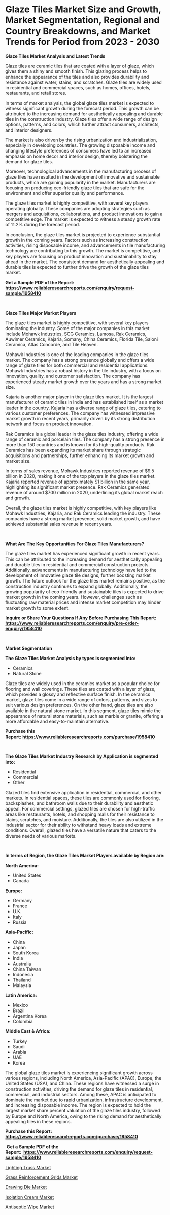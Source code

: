 <p><h1>Glaze Tiles Market Size and Growth, Market Segmentation, Regional and Country Breakdowns, and Market Trends for Period from 2023 -  2030</h1></p><p><strong>Glaze Tiles Market Analysis and Latest Trends</strong></p>
<p><p>Glaze tiles are ceramic tiles that are coated with a layer of glaze, which gives them a shiny and smooth finish. This glazing process helps to enhance the appearance of the tiles and also provides durability and resistance against water, stains, and scratches. Glaze tiles are widely used in residential and commercial spaces, such as homes, offices, hotels, restaurants, and retail stores.</p><p>In terms of market analysis, the global glaze tiles market is expected to witness significant growth during the forecast period. This growth can be attributed to the increasing demand for aesthetically appealing and durable tiles in the construction industry. Glaze tiles offer a wide range of design options, patterns, and colors, which further attract consumers, architects, and interior designers.</p><p>The market is also driven by the rising urbanization and industrialization, especially in developing countries. The growing disposable income and changing lifestyle preferences of consumers have led to an increased emphasis on home decor and interior design, thereby bolstering the demand for glaze tiles.</p><p>Moreover, technological advancements in the manufacturing process of glaze tiles have resulted in the development of innovative and sustainable products, which are gaining popularity in the market. Manufacturers are focusing on producing eco-friendly glaze tiles that are safe for the environment and offer superior quality and performance.</p><p>The glaze tiles market is highly competitive, with several key players operating globally. These companies are adopting strategies such as mergers and acquisitions, collaborations, and product innovations to gain a competitive edge. The market is expected to witness a steady growth rate of 11.2% during the forecast period.</p><p>In conclusion, the glaze tiles market is projected to experience substantial growth in the coming years. Factors such as increasing construction activities, rising disposable income, and advancements in tile manufacturing technology are contributing to this growth. The market is competitive, and key players are focusing on product innovation and sustainability to stay ahead in the market. The consistent demand for aesthetically appealing and durable tiles is expected to further drive the growth of the glaze tiles market.</p></p>
<p><strong>Get a Sample PDF of the Report:&nbsp; <a href="https://www.reliableresearchreports.com/enquiry/request-sample/1958410">https://www.reliableresearchreports.com/enquiry/request-sample/1958410</a></strong></p>
<p>&nbsp;</p>
<p><strong>Glaze Tiles Major Market Players</strong></p>
<p><p>The glaze tiles market is highly competitive, with several key players dominating the industry. Some of the major companies in this market include Mohawk Industries, SCG Ceramics, Lamosa, Rak Ceramics, Auwimer Ceramics, Kajaria, Somany, China Ceramics, Florida Tile, Saloni Ceramica, Atlas Concorde, and Tile Heaven. </p><p>Mohawk Industries is one of the leading companies in the glaze tiles market. The company has a strong presence globally and offers a wide range of glaze tiles for both commercial and residential applications. Mohawk Industries has a robust history in the tile industry, with a focus on innovation, quality, and customer satisfaction. The company has experienced steady market growth over the years and has a strong market size.</p><p>Kajaria is another major player in the glaze tiles market. It is the largest manufacturer of ceramic tiles in India and has established itself as a market leader in the country. Kajaria has a diverse range of glaze tiles, catering to various customer preferences. The company has witnessed impressive market growth in recent years, primarily driven by its strong distribution network and focus on product innovation.</p><p>Rak Ceramics is a global leader in the glaze tiles industry, offering a wide range of ceramic and porcelain tiles. The company has a strong presence in more than 150 countries and is known for its high-quality products. Rak Ceramics has been expanding its market share through strategic acquisitions and partnerships, further enhancing its market growth and market size.</p><p>In terms of sales revenue, Mohawk Industries reported revenue of $9.5 billion in 2020, making it one of the top players in the glaze tiles market. Kajaria reported revenue of approximately $1 billion in the same year, highlighting its significant market presence. Rak Ceramics generated revenue of around $700 million in 2020, underlining its global market reach and growth.</p><p>Overall, the glaze tiles market is highly competitive, with key players like Mohawk Industries, Kajaria, and Rak Ceramics leading the industry. These companies have a strong market presence, solid market growth, and have achieved substantial sales revenue in recent years.</p></p>
<p>&nbsp;</p>
<p><strong>What Are The Key Opportunities For Glaze Tiles Manufacturers?</strong></p>
<p><p>The glaze tiles market has experienced significant growth in recent years. This can be attributed to the increasing demand for aesthetically appealing and durable tiles in residential and commercial construction projects. Additionally, advancements in manufacturing technology have led to the development of innovative glaze tile designs, further boosting market growth. The future outlook for the glaze tiles market remains positive, as the construction industry continues to expand globally. Additionally, the growing popularity of eco-friendly and sustainable tiles is expected to drive market growth in the coming years. However, challenges such as fluctuating raw material prices and intense market competition may hinder market growth to some extent.</p></p>
<p><strong>Inquire or Share Your Questions If Any Before Purchasing This Report: <a href="https://www.reliableresearchreports.com/enquiry/pre-order-enquiry/1958410">https://www.reliableresearchreports.com/enquiry/pre-order-enquiry/1958410</a></strong></p>
<p>&nbsp;</p>
<p><strong>Market Segmentation</strong></p>
<p><strong>The Glaze Tiles Market Analysis by types is segmented into:</strong></p>
<p><ul><li>Ceramics</li><li>Natural Stone</li></ul></p>
<p><p>Glaze tiles are widely used in the ceramics market as a popular choice for flooring and wall coverings. These tiles are coated with a layer of glaze, which provides a glossy and reflective surface finish. In the ceramics market, glaze tiles come in a wide range of colors, patterns, and sizes to suit various design preferences. On the other hand, glaze tiles are also available in the natural stone market. In this segment, glaze tiles mimic the appearance of natural stone materials, such as marble or granite, offering a more affordable and easy-to-maintain alternative.</p></p>
<p><strong>Purchase this Report:&nbsp;<a href="https://www.reliableresearchreports.com/purchase/1958410">https://www.reliableresearchreports.com/purchase/1958410</a></strong></p>
<p>&nbsp;</p>
<p><strong>The Glaze Tiles Market Industry Research by Application is segmented into:</strong></p>
<p><ul><li>Residential</li><li>Commercial</li><li>Other</li></ul></p>
<p><p>Glazed tiles find extensive application in residential, commercial, and other markets. In residential spaces, these tiles are commonly used for flooring, backsplashes, and bathroom walls due to their durability and aesthetic appeal. For commercial settings, glazed tiles are chosen for high-traffic areas like restaurants, hotels, and shopping malls for their resistance to stains, scratches, and moisture. Additionally, the tiles are also utilized in the industrial sector for their ability to withstand heavy loads and extreme conditions. Overall, glazed tiles have a versatile nature that caters to the diverse needs of various markets.</p></p>
<p>&nbsp;</p>
<p><strong>In terms of Region, the Glaze Tiles Market Players available by Region are:</strong></p>
<p>
    <p> <strong> North America: </strong>
        <ul>
            <li>United States</li>
            <li>Canada</li>
        </ul>
        </p> 
    <p> <strong> Europe: </strong>
        <ul>
            <li>Germany</li>
            <li>France</li>
            <li>U.K.</li>
            <li>Italy</li>
            <li>Russia</li>
        </ul>
        </p> 
    <p> <strong> Asia-Pacific: </strong>
        <ul>
            <li>China</li>
            <li>Japan</li>
            <li>South Korea</li>
            <li>India</li>
            <li>Australia</li>
            <li>China Taiwan</li>
            <li>Indonesia</li>
            <li>Thailand</li>
            <li>Malaysia</li>
        </ul>
        </p> 
    <p> <strong> Latin America: </strong>
        <ul>
            <li>Mexico</li>
            <li>Brazil</li>
            <li>Argentina Korea</li>
            <li>Colombia</li>
        </ul>
        </p> 
    <p> <strong> Middle East & Africa: </strong>
        <ul>
            <li>Turkey</li>
            <li>Saudi</li>
            <li>Arabia</li>
            <li>UAE</li>
            <li>Korea</li>
        </ul>
    </p>
    </p>
<p><p>The global glaze tiles market is experiencing significant growth across various regions, including North America, Asia-Pacific (APAC), Europe, the United States (USA), and China. These regions have witnessed a surge in construction activities, driving the demand for glaze tiles in residential, commercial, and industrial sectors. Among these, APAC is anticipated to dominate the market due to rapid urbanization, infrastructure development, and increasing disposable income. The region is expected to hold the largest market share percent valuation of the glaze tiles industry, followed by Europe and North America, owing to the rising demand for aesthetically appealing tiles in these regions.</p></p>
<p><strong>Purchase this Report: <a href="https://www.reliableresearchreports.com/purchase/1958410">https://www.reliableresearchreports.com/purchase/1958410</a></strong></p>
<p>&nbsp;<strong>Get a Sample PDF of the Report:&nbsp;&nbsp;<a href="https://www.reliableresearchreports.com/enquiry/request-sample/1958410">https://www.reliableresearchreports.com/enquiry/request-sample/1958410</a></strong></p>
<p><strong></strong></p>
<p><p><a href="https://github.com/castoriffic/Market-Research-Report-List-2/blob/main/lighting-truss-market.md">Lighting Truss Market</a></p><p><a href="https://github.com/mabutironaldo/Market-Research-Report-List-2/blob/main/grass-reinforcement-grids-market.md">Grass Reinforcement Grids Market</a></p><p><a href="https://www.linkedin.com/pulse/drawing-die-market-size-share-amp-trends-analysis-report-application-yxqgc/">Drawing Die Market</a></p><p><a href="https://www.linkedin.com/pulse/isolation-cream-market-share-amp-new-trends-analysis-report-re5dc/">Isolation Cream Market</a></p><p><a href="https://www.linkedin.com/pulse/antiseptic-wipe-market-research-report-provides-thorough-77z2c/">Antiseptic Wipe Market</a></p></p>